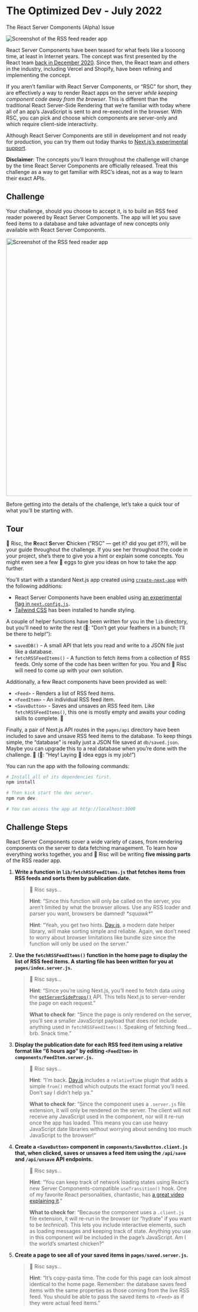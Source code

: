 # The Optimized Dev - July 2022

The React Server Components (Alpha) Issue

<img src="https://user-images.githubusercontent.com/8601064/173987473-18b912e5-5c7d-4d72-93fd-936d1707f7ed.png" alt="Screenshot of the RSS feed reader app" />

React Server Components have been teased for what feels like a loooong time, at least in Internet years. The concept was first presented by the React team [back in December 2020](https://reactjs.org/blog/2020/12/21/data-fetching-with-react-server-components.html). Since then, the React team and others in the industry, including Vercel and Shopify, have been refining and implementing the concept.

If you aren’t familiar with React Server Components, or “RSC” for short, they are effectively a way to render React apps on the server _while keeping component code away from the browser_. This is different than the traditional React Server-Side Rendering that we’re familiar with today where all of an app’s JavaScript is sent to and re-executed in the browser. With RSC, you can pick and choose which components are server-only and which require client-side interactivity.

Although React Server Components are still in development and not ready for production, you can try them out today thanks to [Next.js’s experimental support](https://nextjs.org/docs/advanced-features/react-18/server-components).

**Disclaimer**: The concepts you’ll learn throughout the challenge will change by the time React Server Components are officially released. Treat this challenge as a way to get familiar with RSC’s ideas, not as a way to learn their exact APIs.

## Challenge

Your challenge, should you choose to accept it, is to build an RSS feed reader powered by React Server Components. The app will let you save feed items to a database and take advantage of new concepts only available with React Server Components.

<img src="https://user-images.githubusercontent.com/8601064/173987473-18b912e5-5c7d-4d72-93fd-936d1707f7ed.png" alt="Screenshot of the RSS feed reader app" width="700" />

Before getting into the details of the challenge, let’s take a quick tour of what you’ll be starting with.

## Tour

🐔 Risc, the **R**eact **S**erver **C**hicken (”RSC” — get it? did you get it??), will be your guide throughout the challenge. If you see her throughout the code in your project, she’s there to give you a hint or explain some concepts. You might even see a few 🥚 eggs to give you ideas on how to take the app further.

You’ll start with a standard Next.js app created using [`create-next-app`](https://nextjs.org/docs/api-reference/create-next-app) with the following additions:

- React Server Components have been enabled using [an experimental flag in `next.config.js`](https://nextjs.org/docs/advanced-features/react-18/server-components#enable-react-server-components).
- [Tailwind CSS](https://tailwindcss.com/) has been installed to handle styling.

A couple of helper functions have been written for you in the `lib` directory, but you’ll need to write the rest (🐔: ”Don’t get your feathers in a bunch; I’ll be there to help!”):

- `savedDB()` - A small API that lets you read and write to a JSON file just like a database.
- `fetchRSSFeedItems()` - A function to fetch items from a collection of RSS feeds. Only some of the code has been written for you. You and 🐔 Risc will need to come up with your own solution.

Additionally, a few React components have been provided as well:

- `<Feed>` - Renders a list of RSS feed items.
- `<FeedItem>` - An individual RSS feed item.
- `<SaveButton>` - Saves and unsaves an RSS feed item. Like `fetchRSSFeedItems()`, this one is mostly empty and awaits your coding skills to complete. 🧙

Finally, a pair of Next.js API routes in the `pages/api` directory have been included to save and unsave RSS feed items to the database. To keep things simple, the “database” is really just a JSON file saved at `db/saved.json`. Maybe you can upgrade this to a real database when you’re done with the challenge. 👀 (🐔: ”Hey! Laying 🥚 idea eggs is my job!”)

You can run the app with the following commands:

```sh
# Install all of its dependencies first.
npm install

# Then kick start the dev server.
npm run dev

# You can access the app at http://localhost:3000
```

## Challenge Steps

React Server Components cover a wide variety of cases, from rendering components on the server to data fetching management. To learn how everything works together, you and 🐔 Risc will be writing **five missing parts** of the RSS reader app.

1. **Write a function in `lib/fetchRSSFeedItems.js` that fetches items from RSS feeds and sorts them by publication date.**

   > 🐔 Risc says…
   >
   > **Hint**: “Since this function will only be called on the server, you aren’t limited by what the browser allows. Use any RSS loader and parser you want, browsers be damned! _\*squawk\*_”
   >
   > **Hint**: “Yeah, you get two hints. [Day.js](https://day.js.org/), a modern date helper library, will make sorting simple and reliable. Again, we don’t need to worry about browser limitations like bundle size since the function will only be used on the server.”

2. **Use the `fetchRSSFeedItems()` function in the home page to display the list of RSS feed items. A starting file has been written for you at `pages/index.server.js`.**

   > 🐔 Risc says…
   >
   > **Hint**: “Since you’re using Next.js, you’ll need to fetch data using the [`getServerSideProps()`](https://nextjs.org/docs/basic-features/data-fetching/get-server-side-props) API. This tells Next.js to server-render the page on each request.”
   >
   > **What to check for**: “Since the page is only rendered on the server, you’ll see a smaller JavaScript payload that does _not_ include anything used in `fetchRSSFeedItems()`. Speaking of fetching feed… brb. Snack time.”

3. **Display the publication date for each RSS feed item using a relative format like “6 hours ago” by editing `<FeedItem>` in `components/FeedItem.server.js`.**

   > 🐔 Risc says…
   >
   > **Hint**: “I’m back. [Day.js](https://day.js.org/) includes a `relativeTime` plugin that adds a simple `from()` method which outputs the exact format you’ll need. Don’t say I didn’t help ya.”
   >
   > **What to check for**: “Since the component uses a `.server.js` file extension, it will only be rendered on the server. The client will not receive any JavaScript used in the component, nor will it re-run once the app has loaded. This means you can use heavy JavaScript date libraries without worrying about sending too much JavaScript to the browser!”

4. **Create a `<SaveButton>` component in `components/SaveButton.client.js` that, when clicked, saves or unsaves a feed item using the `/api/save` and `/api/unsave` API endpoints.**

   > 🐔 Risc says…
   >
   > **Hint**: “You can keep track of network loading states using React’s new Server Components-compatible `useTransition()` hook. One of my favorite React personalities, chantastic, has [a great video explaining it](https://www.youtube.com/watch?v=Kd0d-9RQHSw).”
   >
   > **What to check for**: “Because the component uses a `.client.js` file extension, it will re-run in the browser (or “hydrate” if you want to be _technical_). This lets you include interactive elements, such as loading messages and keeping track of state. Anything you use in this component _will_ be included in the page’s JavaScript. Am I the world’s smartest chicken?”

5. **Create a page to see all of your saved items in `pages/saved.server.js`.**

   > 🐔 Risc says…
   >
   > **Hint**: “It’s copy-pasta time. The code for this page can look almost identical to the home page. Remember: the database saves feed items with the same properties as those coming from the live RSS feed. You should be able to pass the saved items to `<Feed>` as if they were actual feed items.”
